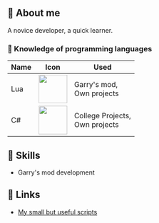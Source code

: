 ## 👻 About me
A novice developer, a quick learner.

### 🚩 Knowledge of programming languages
Name | Icon | Used |
--- | --- | --- |
Lua | <img src="https://user-images.githubusercontent.com/93148118/146674903-a1b59ca2-bfe7-4fb2-aa74-88f8d9e7a117.png" width="64" height="64" /> | Garry's mod, <br/> Own projects
C# | <img src="https://user-images.githubusercontent.com/93148118/146675113-2f868089-44b5-4462-90f8-81d4922c3156.png" width="64" height="64" /> | College Projects, <br /> Own projects 

## 🔧 Skills
- Garry's mod development
## 📄 Links 
- [My small but useful scripts](https://gist.github.com/AnyControl)
